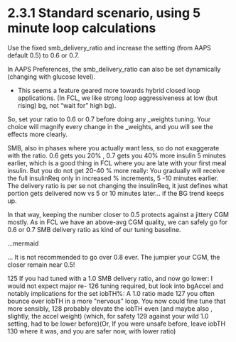 # 2.3.1 Standard scenario, using 5 minute loop calculations

Use the fixed smb_delivery_ratio and increase the setting (from AAPS default 0.5) to 0.6 or 0.7.

In AAPS Preferences, the smb_delivery_ratio can also be set dynamically (changing with glucose level). 
- This seems a feature geared more towards hybrid closed loop applications.
(In FCL, we like strong loop aggressiveness at low (but rising) bg, not “wait for” high bg).


So, set your ratio to 0.6 or 0.7 before doing any _weights tuning. Your choice will magnify every
change in the _weights, and you will see the effects more clearly.



SMB, also in phases where you actually want less, so do not exaggerate
with the ratio. 0.6 gets you 20% , 0.7 gets you 40% more insulin 5 minutes earlier, which is a good thing in FCL
where you are late with your first meal insulin. But you do not get 20-40 % more really: You
gradually will receive the full insulinReq only in increased % increments, 5 -10 minutes earlier.
The delivery ratio is per se not changing the insulinReq, it just defines what portion gets delivered now vs 5 or
10 minutes later... if the BG trend keeps up.


In that way, keeping the number closer to 0.5 protects against a jittery CGM mostly.
As in FCL we have an above-avg CGM quality, we can safely go for 0.6 or 0.7 SMB delivery ratio as kind of
our tuning baseline.

...mermaid


...
 It is not recommended to go over 0.8 ever. The jumpier your CGM, the closer remain near 0.5!


125	If you had tuned with a 1.0 SMB delivery ratio, and now go lower: I would not expect major re-
126	tuning required, but look into bgAccel and notably implications for the set iobTH%: A 1.0 ratio made
127	you often bounce over iobTH in a more "nervous" loop. You now could fine tune that more sensibly,
128	probably elevate the iobTH even (and maybe also , slightly, the accel weight) (which, for safety
129	against your wild 1.0 setting, had to be lower before)(Or, If you were unsafe before, leave iobTH
130	where it was, and you are safer now, with lower ratio)

